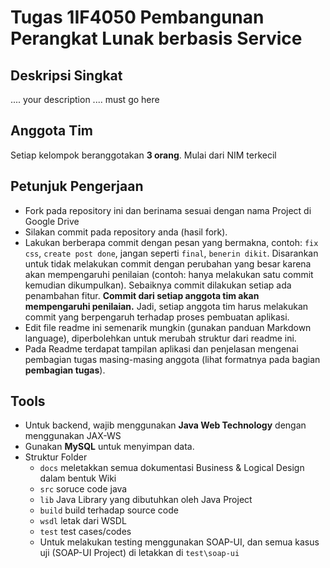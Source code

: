 # Tugas 1IF4050 Pembangunan Perangkat Lunak berbasis Service


## Deskripsi Singkat
.... your description .... must go here

## Anggota Tim

Setiap kelompok beranggotakan **3 orang**. Mulai dari NIM terkecil

## Petunjuk Pengerjaan

 * Fork pada repository ini dan berinama sesuai dengan nama Project di Google Drive
 * Silakan commit pada repository anda (hasil fork).
 * Lakukan berberapa commit dengan pesan yang bermakna, contoh: `fix css`, `create post done`, jangan seperti `final`, `benerin dikit`. Disarankan untuk tidak melakukan commit dengan perubahan yang besar karena akan mempengaruhi penilaian (contoh: hanya melakukan satu commit kemudian dikumpulkan). Sebaiknya commit dilakukan setiap ada penambahan fitur. **Commit dari setiap anggota tim akan mempengaruhi penilaian.** Jadi, setiap anggota tim harus melakukan commit yang berpengaruh terhadap proses pembuatan aplikasi.
 * Edit file readme ini semenarik mungkin (gunakan panduan Markdown language), diperbolehkan untuk merubah struktur dari readme ini.
 * Pada Readme terdapat tampilan aplikasi dan penjelasan mengenai pembagian tugas masing-masing anggota (lihat formatnya pada bagian **pembagian tugas**).

## Tools

 * Untuk backend, wajib menggunakan **Java Web Technology** dengan menggunakan JAX-WS
 * Gunakan **MySQL** untuk menyimpan data.
 * Struktur Folder
   * `docs` meletakkan semua dokumentasi Business & Logical Design dalam bentuk Wiki
   * `src` soruce code java
   * `lib` Java Library yang dibutuhkan oleh Java Project
   * `build` build terhadap source code
   * `wsdl` letak dari WSDL
   * `test` test cases/codes
   * Untuk melakukan testing menggunakan SOAP-UI, dan semua kasus uji (SOAP-UI Project) di letakkan di `test\soap-ui`
 
